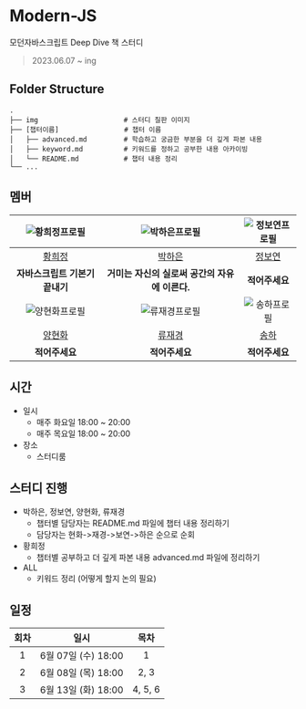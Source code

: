 # Modern-JS
모던자바스크립트 Deep Dive 책 스터디 
> 2023.06.07 ~ ing

## Folder Structure

    .
    ├── img                     # 스터디 칠판 이미지
    ├── [챕터이름]                # 챕터 이름
    │   ├── advanced.md         # 학습하고 궁금한 부분을 더 깊게 파본 내용
    │   ├── keyword.md          # 키워드를 정하고 공부한 내용 아카이빙
    │   └── README.md           # 챕터 내용 정리
    └── ...

## 멤버

|  ![황희정프로필](https://github.com/goatFE.png?size=100)  | ![박하은프로필](https://github.com/pullingoff.png?size=100) |    ![정보연프로필](https://github.com/boyeonJ.png?size=100)     |
|:---------------------------------------------------:|:-----------------------------------------------------:|:--------------------------------------------------:|
|          [황희정](https://github.com/goatFE)           |         [박하은](https://github.com/pullingoff)          |         [정보연](https://github.com/boyeonJ)          |
|                 **자바스크립트 기본기 끝내기**                  |             **거미는 자신의 실로써 공간의 자유에 이른다.**              |                     **적어주세요**                      |
| ![양현화프로필](https://github.com/hhyanghh.png?size=100) |   ![류재경프로필](https://github.com/ujkey.png?size=100)    | ![송하프로필](https://github.com/poan1221.png?size=100) |                                                    |
|         [양현화](https://github.com/hhyanghh)          |            [류재경](https://github.com/ujkey)            |         [송하](https://github.com/poan1221)          |                                                        |
|                      **적어주세요**                      |                       **적어주세요**                       |                     **적어주세요**                      |                                                       |

## 시간

- 일시
    - 매주 화요일 18:00 ~ 20:00<br/>
    - 매주 목요일 18:00 ~ 20:00
- 장소
    - 스터디룸

## 스터디 진행

- 박하은, 정보연, 양현화, 류재경
  - 챕터별 담당자는 README.md 파일에 챕터 내용 정리하기
  - 담당자는 현화->재경->보연->하은 순으로 순회
- 황희정
  - 챕터별 공부하고 더 깊게 파본 내용 advanced.md 파일에 정리하기
- ALL
  - 키워드 정리 (어떻게 할지 논의 필요)

## 일정

| 회차 |        일시        |   목차    | 
|:--:|:----------------:|:-------:|
| 1  | 6월 07일 (수) 18:00 |    1    |
| 2  | 6월 08일 (목) 18:00 |  2, 3   |
| 3  | 6월 13일 (화) 18:00 | 4, 5, 6 |